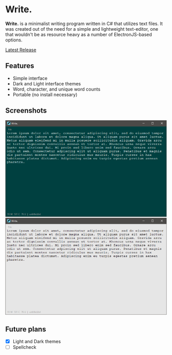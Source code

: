 # Write.

**Write.** is a minimalist writing program written in C# that utilizes text files. It was created out of the need for a simple and lightweight text-editor, one that wouldn't be as resource heavy as a number of ElectronJS-based options.


[Latest Release](https://github.com/Gridonyx/Write.-Releases/releases/latest)

## Features
- Simple interface
- Dark and Light interface themes
- Word, character, and unique word counts
- Portable (no install necessary)

## Screenshots
![Write. UI Dark](/Screenshots/Write_UI_Dark.png?raw=true "Write. UI Dark")
![Write. UI Light](/Screenshots/Write_UI_Light.png?raw=true "Write. UI Light")

## Future plans
- [X] Light and Dark themes
- [ ] Spellcheck
